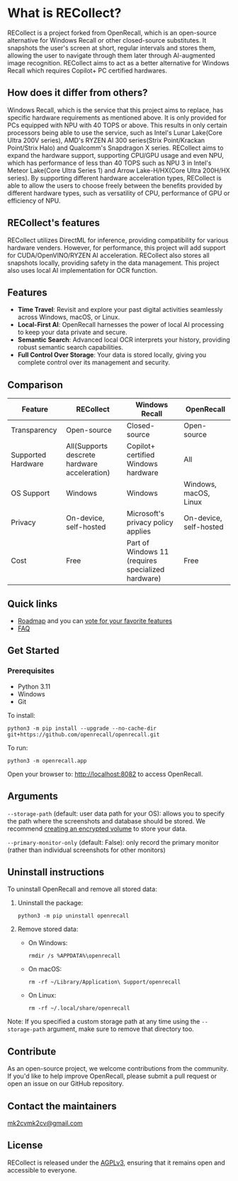 

# What is RECollect?

RECollect is a project forked from OpenRecall, which is an open-source alternative for Windows Recall or other closed-source substitutes. It snapshots the user's screen at short, regular intervals and stores them, allowing the user to navigate through them later through AI-augmented image recognition. RECollect aims to act as a better alternative for Windows Recall which requires Copilot+ PC certified hardwares.

## How does it differ from others?

Windows Recall, which is the service that this project aims to replace, has specific hardware requirements as mentioned above. It is only provided for PCs equipped with NPU with 40 TOPS or above. This results in only certain processors being able to use the service, such as Intel's Lunar Lake(Core Ultra 200V series), AMD's RYZEN AI 300 series(Strix Point/Krackan Point/Strix Halo) and Qualcomm's Snapdragon X series. RECollect aims to expand the hardware support, supporting CPU/GPU usage and even NPU, which has performance of less than 40 TOPS such as NPU 3 in Intel's Meteor Lake(Core Ultra Series 1) and Arrow Lake-H/HX(Core Ultra 200H/HX series). By supporting different hardware acceleration types, RECollect is able to allow the users to choose freely between the benefits provided by different hardware types, such as versatility of CPU, performance of GPU or efficiency of NPU.

## RECollect's features

RECollect utilizes DirectML for inference, providing compatibility for various hardware venders. However, for performance, this project will add support for CUDA/OpenVINO/RYZEN AI acceleration. RECollect also stores all snapshots locally, providing safety in the data management. This project also uses local AI implementation for OCR function.

## Features

- **Time Travel**: Revisit and explore your past digital activities seamlessly across Windows, macOS, or Linux.
- **Local-First AI**: OpenRecall harnesses the power of local AI processing to keep your data private and secure.
- **Semantic Search**: Advanced local OCR interprets your history, providing robust semantic search capabilities.
- **Full Control Over Storage**: Your data is stored locally, giving you complete control over its management and security.


## Comparison



| Feature          | RECollect                     | Windows Recall                                  | OpenRecall                              |
|------------------|-------------------------------|--------------------------------------------------|----------------------------------------|
| Transparency     | Open-source                   | Closed-source                                    | Open-source                            |
| Supported Hardware | All(Supports descrete hardware acceleration)                         | Copilot+ certified Windows hardware              | All                                    |
| OS Support       | Windows                       | Windows                                          | Windows, macOS, Linux                  |
| Privacy          | On-device, self-hosted        | Microsoft's privacy policy applies               | On-device, self-hosted                 |
| Cost             | Free                          | Part of Windows 11 (requires specialized hardware) | Free                                 |

## Quick links
- [Roadmap](https://github.com/orgs/openrecall/projects/2) and you can [vote for your favorite features](https://github.com/openrecall/openrecall/discussions/9#discussion-6775473)
- [FAQ](https://github.com/openrecall/openrecall/wiki/FAQ)

## Get Started

### Prerequisites
- Python 3.11
- Windows
- Git

To install:
```
python3 -m pip install --upgrade --no-cache-dir git+https://github.com/openrecall/openrecall.git
```

To run:
```
python3 -m openrecall.app
```
Open your browser to:
[http://localhost:8082](http://localhost:8082) to access OpenRecall.

## Arguments
`--storage-path` (default: user data path for your OS): allows you to specify the path where the screenshots and database should be stored. We recommend [creating an encrypted volume](docs/encryption.md) to store your data.

`--primary-monitor-only` (default: False): only record the primary monitor (rather than individual screenshots for other monitors)

## Uninstall instructions

To uninstall OpenRecall and remove all stored data:

1. Uninstall the package:
   ```
   python3 -m pip uninstall openrecall
   ```

2. Remove stored data:
   - On Windows:
     ```
     rmdir /s %APPDATA%\openrecall
     ```
   - On macOS:
     ```
     rm -rf ~/Library/Application\ Support/openrecall
     ```
   - On Linux:
     ```
     rm -rf ~/.local/share/openrecall
     ```

Note: If you specified a custom storage path at any time using the `--storage-path` argument, make sure to remove that directory too.

## Contribute

As an open-source project, we welcome contributions from the community. If you'd like to help improve OpenRecall, please submit a pull request or open an issue on our GitHub repository.

## Contact the maintainers
mk2cvmk2cv@gmail.com

## License

RECollect is released under the [AGPLv3](https://opensource.org/licenses/AGPL-3.0), ensuring that it remains open and accessible to everyone.

